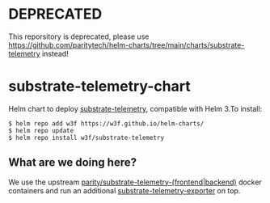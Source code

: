 # DEPRECATED
This reporsitory is deprecated, please use https://github.com/paritytech/helm-charts/tree/main/charts/substrate-telemetry instead!

# substrate-telemetry-chart

Helm chart to deploy [substrate-telemetry](https://github.com/paritytech/substrate-telemetry), compatible with Helm 3.To install:

```shell
$ helm repo add w3f https://w3f.github.io/helm-charts/
$ helm repo update
$ helm repo install w3f/substrate-telemetry
```

## What are we doing here?

We use the upstream [parity/substrate-telemetry-(frontend|backend)](https://github.com/paritytech/substrate-telemetry) docker containers and run an additional [substrate-telemetry-exporter](https://github.com/w3f/substrate-telemetry-exporter) on top.
